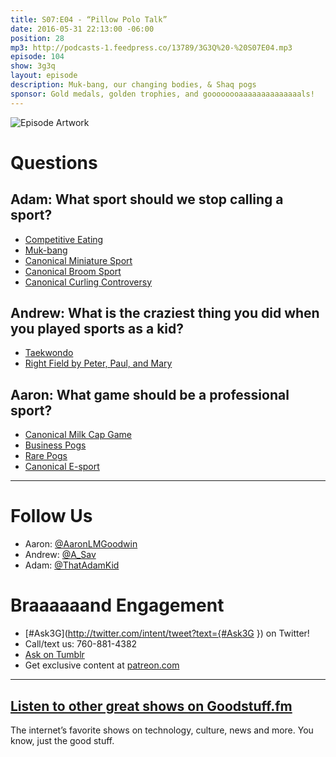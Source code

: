 ```yaml
---
title: S07:E04 - “Pillow Polo Talk”
date: 2016-05-31 22:13:00 -06:00
position: 28
mp3: http://podcasts-1.feedpress.co/13789/3G3Q%20-%20S07E04.mp3
episode: 104
show: 3g3q
layout: episode
description: Muk-bang, our changing bodies, & Shaq pogs
sponsor: Gold medals, golden trophies, and goooooooaaaaaaaaaaaaaals!
---
```


![Episode Artwork][1]

# Questions

## Adam: What sport should we stop calling a sport?

* [Competitive Eating][2]
* [Muk-bang][3]
* [Canonical Miniature Sport][4]
* [Canonical Broom Sport][5]
* [Canonical Curling Controversy][6]

## Andrew: What is the craziest thing you did when you played sports as a kid?

* [Taekwondo][7]
* [Right Field by Peter, Paul, and Mary][8]

## Aaron: What game should be a professional sport?

* [Canonical Milk Cap Game][9]
* [Business Pogs][10]
* [Rare Pogs][11]
* [Canonical E-sport][12]

***

# Follow Us
* Aaron: [@AaronLMGoodwin](http://twitter.com/aaronlmgoodwin)
* Andrew: [@A_Sav](http://twitter.com/a_sav)
* Adam: [@ThatAdamKid](http://twitter.com/thatadamkid)

# Braaaaaand Engagement
* [#Ask3G](http://twitter.com/intent/tweet?text={#Ask3G }) on Twitter!
* Call/text us: 760-881-4382
* [Ask on Tumblr](http://3g3q.co/ask)
* Get exclusive content at [patreon.com](http://www.patreon.com/3g3q)

***

## [Listen to other great shows on Goodstuff.fm](http://goodstuff.fm/)
The internet’s favorite shows on technology, culture, news and more. You know, just the good stuff.

[1]: http://l.gdwn.co/181bM.jpg
[2]: https://en.wikipedia.org/wiki/Competitive_eating
[3]: https://en.wikipedia.org/wiki/Muk-bang
[4]: https://en.wikipedia.org/wiki/Table_tennis
[5]: https://en.wikipedia.org/wiki/Curling
[6]: http://www.cbc.ca/sports/olympics/winter/curling/curling-s-broom-controversy-can-t-be-swept-aside-1.3448870
[7]: https://en.wikipedia.org/wiki/Taekwondo
[8]: https://youtu.be/HXVnb0wveRg
[9]: http://bit.ly/1UfhocS
[10]: http://businesspogs.com/BusinessPogs.com/BusinessPogs.com.html
[11]: http://www.complex.com/style/2011/09/the-10-rarest-pogs-from-the-90s/
[12]: http://www.rocketleaguegame.com
[13]: http://twitter.com/aaronlmgoodwin
[14]: http://twitter.com/a_sav
[15]: http://twitter.com/thatadamkid
[16]: http://3g3q.co/ask
[17]: http://www.patreon.com/3g3q
[18]: http://goodstuff.fm/3g3q/
